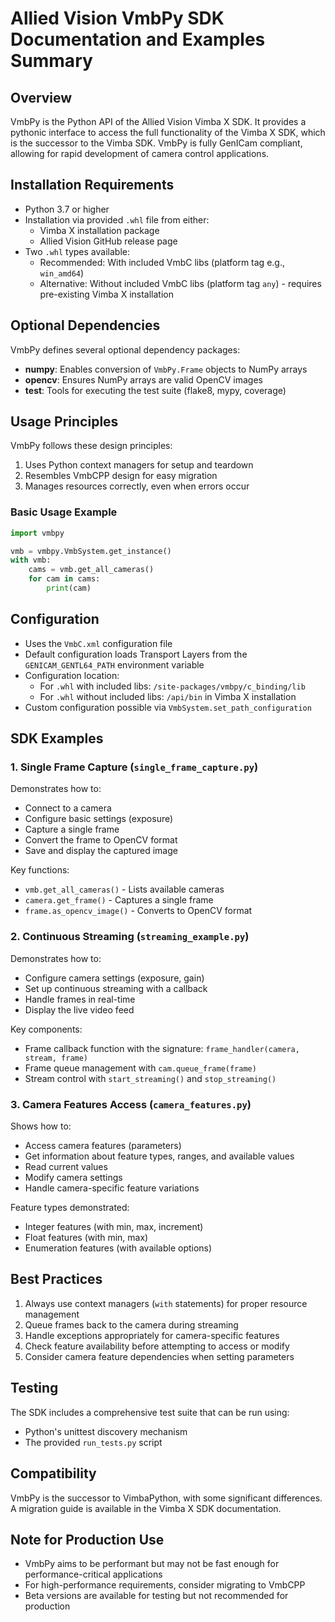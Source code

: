 # Allied Vision VmbPy SDK Documentation and Examples Summary

## Overview

VmbPy is the Python API of the Allied Vision Vimba X SDK. It provides a pythonic interface to access the full functionality of the Vimba X SDK, which is the successor to the Vimba SDK. VmbPy is fully GenICam compliant, allowing for rapid development of camera control applications.

## Installation Requirements

- Python 3.7 or higher
- Installation via provided `.whl` file from either:
  - Vimba X installation package
  - Allied Vision GitHub release page
- Two `.whl` types available:
  - Recommended: With included VmbC libs (platform tag e.g., `win_amd64`)
  - Alternative: Without included VmbC libs (platform tag `any`) - requires pre-existing Vimba X installation

## Optional Dependencies

VmbPy defines several optional dependency packages:
- **numpy**: Enables conversion of `VmbPy.Frame` objects to NumPy arrays
- **opencv**: Ensures NumPy arrays are valid OpenCV images
- **test**: Tools for executing the test suite (flake8, mypy, coverage)

## Usage Principles

VmbPy follows these design principles:
1. Uses Python context managers for setup and teardown
2. Resembles VmbCPP design for easy migration
3. Manages resources correctly, even when errors occur

### Basic Usage Example

```python
import vmbpy

vmb = vmbpy.VmbSystem.get_instance()
with vmb:
    cams = vmb.get_all_cameras()
    for cam in cams:
        print(cam)
```

## Configuration

- Uses the `VmbC.xml` configuration file
- Default configuration loads Transport Layers from the `GENICAM_GENTL64_PATH` environment variable
- Configuration location:
  - For `.whl` with included libs: `/site-packages/vmbpy/c_binding/lib`
  - For `.whl` without included libs: `/api/bin` in Vimba X installation
- Custom configuration possible via `VmbSystem.set_path_configuration`

## SDK Examples

### 1. Single Frame Capture (`single_frame_capture.py`)

Demonstrates how to:
- Connect to a camera
- Configure basic settings (exposure)
- Capture a single frame
- Convert the frame to OpenCV format
- Save and display the captured image

Key functions:
- `vmb.get_all_cameras()` - Lists available cameras
- `camera.get_frame()` - Captures a single frame
- `frame.as_opencv_image()` - Converts to OpenCV format

### 2. Continuous Streaming (`streaming_example.py`)

Demonstrates how to:
- Configure camera settings (exposure, gain)
- Set up continuous streaming with a callback
- Handle frames in real-time
- Display the live video feed

Key components:
- Frame callback function with the signature: `frame_handler(camera, stream, frame)`
- Frame queue management with `cam.queue_frame(frame)`
- Stream control with `start_streaming()` and `stop_streaming()`

### 3. Camera Features Access (`camera_features.py`)

Shows how to:
- Access camera features (parameters)
- Get information about feature types, ranges, and available values
- Read current values
- Modify camera settings
- Handle camera-specific feature variations

Feature types demonstrated:
- Integer features (with min, max, increment)
- Float features (with min, max)
- Enumeration features (with available options)

## Best Practices

1. Always use context managers (`with` statements) for proper resource management
2. Queue frames back to the camera during streaming
3. Handle exceptions appropriately for camera-specific features
4. Check feature availability before attempting to access or modify
5. Consider camera feature dependencies when setting parameters

## Testing

The SDK includes a comprehensive test suite that can be run using:
- Python's unittest discovery mechanism
- The provided `run_tests.py` script

## Compatibility

VmbPy is the successor to VimbaPython, with some significant differences. A migration guide is available in the Vimba X SDK documentation.

## Note for Production Use

- VmbPy aims to be performant but may not be fast enough for performance-critical applications
- For high-performance requirements, consider migrating to VmbCPP
- Beta versions are available for testing but not recommended for production 